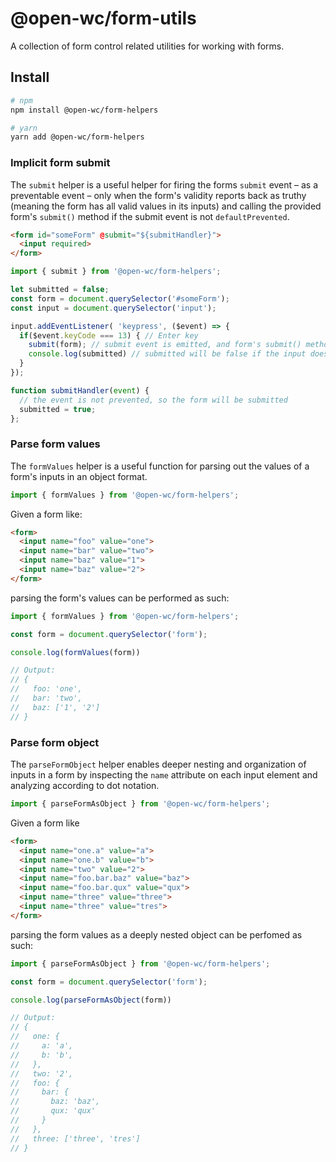 # @open-wc/form-utils
A collection of form control related utilities for working with forms.


## Install

```sh
# npm
npm install @open-wc/form-helpers

# yarn
yarn add @open-wc/form-helpers
```

### Implicit form submit
The `submit` helper is a useful helper for firing the forms `submit` event – as a preventable event – only when the form's validity reports back as truthy (meaning the form has all valid values in its inputs) and calling the provided form's `submit()` method if the submit event is not `defaultPrevented`.
```html
<form id="someForm" @submit="${submitHandler}">
  <input required>
</form>
```
```js
import { submit } from '@open-wc/form-helpers';

let submitted = false;
const form = document.querySelector('#someForm');
const input = document.querySelector('input');

input.addEventListener( 'keypress', ($event) => {
  if($event.keyCode === 13) { // Enter key
    submit(form); // submit event is emitted, and form's submit() method is called if the `submit` event is not `defaultPrevented`
    console.log(submitted) // submitted will be false if the input doesn't have a value AND is required
  }
});

function submitHandler(event) {
  // the event is not prevented, so the form will be submitted
  submitted = true;
};
```

### Parse form values
The `formValues` helper is a useful function for parsing out the values of a form's inputs in an object format.

```js
import { formValues } from '@open-wc/form-helpers';
```

Given a form like:
```html
<form>
  <input name="foo" value="one">
  <input name="bar" value="two">
  <input name="baz" value="1">
  <input name="baz" value="2">
</form>
```

parsing the form's values can be performed as such:

```js
import { formValues } from '@open-wc/form-helpers';

const form = document.querySelector('form');

console.log(formValues(form))

// Output: 
// {
//   foo: 'one', 
//   bar: 'two',
//   baz: ['1', '2']
// }
```

### Parse form object
The `parseFormObject` helper enables deeper nesting and organization of inputs in a form by inspecting the `name` attribute on each input element and analyzing according to dot notation.

```js
import { parseFormAsObject } from '@open-wc/form-helpers';
```

Given a form like
```html
<form>
  <input name="one.a" value="a">
  <input name="one.b" value="b">
  <input name="two" value="2">
  <input name="foo.bar.baz" value="baz">
  <input name="foo.bar.qux" value="qux">
  <input name="three" value="three">
  <input name="three" value="tres">
</form>
```
parsing the form values as a deeply nested object can be perfomed as such:
```js
import { parseFormAsObject } from '@open-wc/form-helpers';

const form = document.querySelector('form');

console.log(parseFormAsObject(form))

// Output: 
// {
//   one: {
//     a: 'a',
//     b: 'b',
//   },
//   two: '2',
//   foo: {
//     bar: {
//       baz: 'baz',
//       qux: 'qux'
//     }
//   },
//   three: ['three', 'tres']
// }
```